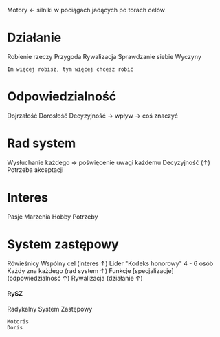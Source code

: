 Motory <- silniki w pociągach jadących po torach celów


# Działanie
Robienie rzeczy
Przygoda
Rywalizacja
Sprawdzanie siebie
Wyczyny

	Im więcej robisz, tym więcej chcesz robić

# Odpowiedzialność
Dojrzałość
Dorosłość
Decyzyjność -> wpływ -> coś znaczyć

# Rad system
Wysłuchanie każdego => poświęcenie uwagi każdemu
Decyzyjność \(↑\)
Potrzeba akceptacji

# Interes
Pasje
Marzenia
Hobby
Potrzeby

# System zastępowy
Rówieśnicy
Wspólny cel \(interes ↑\)
Lider
"Kodeks honorowy"
4 - 6 osób
Każdy zna każdego \(rad system ↑\)
Funkcje \[specjalizacje\] \(odpowiedzialność ↑\)
Rywalizacja \(działanie ↑\)
#### RySZ
Radykalny System Zastępowy



	Motoris
	Doris
